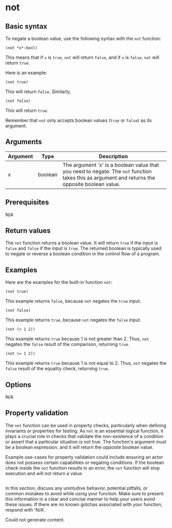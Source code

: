 # not

## Basic syntax

To negate a boolean value, use the following syntax with the `not` function:

```pact
(not *x*:bool)
```

This means that if `x` is `true`, `not` will return `false`, and if `x` is `false`, `not` will return `true`.

Here is an example:

```pact
(not true)
```

This will return `false`. Similarly,

```pact
(not false)
```

This will return `true`. 

Remember that `not` only accepts boolean values (`true` or `false`) as its argument.

## Arguments

| Argument | Type | Description |
| --- | --- | --- |
| x | boolean | The argument 'x' is a boolean value that you need to negate. The `not` function takes this as argument and returns the opposite boolean value.|

## Prerequisites

N/A

## Return values

The `not` function returns a boolean value. It will return `true` if the input is `false` and `false` if the input is `true`. The returned boolean is typically used to negate or reverse a boolean condition in the control flow of a program.

## Examples

Here are the examples for the built-in function `not`:

```pact
(not true)
```

This example returns `false`, because `not` negates the `true` input.

```pact
(not false)
```

This example returns `true`, because `not` negates the `false` input.

```pact
(not (> 1 2))
```

This example returns `true` because 1 is not greater than 2. Thus, `not` negates the `false` result of the comparison, returning `true`. 

```pact
(not (= 1 2))
```
This example returns `true` because 1 is not equal to 2. Thus, `not` negates the `false` result of the equality check, returning `true`.


## Options

N/A

## Property validation

The `not` function can be used in property checks, particularly when defining invariants or properties for testing. As `not` is an essential logical function, it plays a crucial role in checks that validate the non-existence of a condition or assert that a particular situation is not true. The function's argument must be a boolean expression, and it will return the opposite boolean value. 

Example use-cases for property validation could include ensuring an actor does not possess certain capabilities or negating conditions. If the boolean check inside the `not` function results in an error, the `not` function will stop execution and will not return a value.

## 
In this section, discuss any unintuitive behavior, potential pitfalls, or common mistakes to avoid while using your function. Make sure to present this information in a clear and concise manner to help your users avoid these issues. If there are no known gotchas associated with your function, respond with 'N/A'.


Could not generate content.
